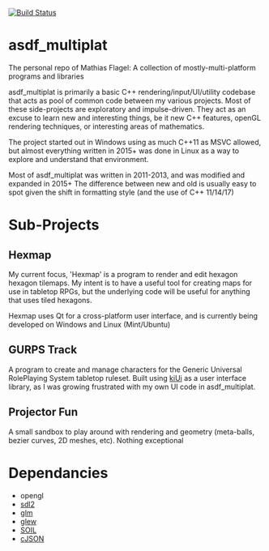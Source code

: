 [![Build Status](https://travis-ci.org/mflagel/asdf_multiplat.svg?branch=master)](https://travis-ci.org/mflagel/asdf_multiplat)

# asdf_multiplat
The personal repo of Mathias Flagel: A collection of mostly-multi-platform programs and libraries


asdf_multiplat is primarily a basic C++ rendering/input/UI/utility codebase that acts as pool of common code between my various projects. Most of these side-projects are exploratory and impulse-driven. They act as an excuse to learn new and interesting things, be it new C++ features, openGL rendering techniques, or interesting areas of mathematics.

The project started out in Windows using as much C++11 as MSVC allowed, but almost everything written in 2015+ was done in Linux as a way to explore and understand that environment.

Most of asdf_multiplat was written in 2011-2013, and was modified and expanded in 2015+
The difference between new and old is usually easy to spot given the shift in formatting style (and the use of C++ 11/14/17)


Sub-Projects
============
Hexmap
------------
My current focus, 'Hexmap' is a program to render and edit hexagon hexagon tilemaps. My intent is to have a useful tool for creating maps for use in tabletop RPGs, but the underlying code will be useful for anything that uses tiled hexagons.

Hexmap uses Qt for a cross-platform user interface, and is currently being developed on Windows and Linux (Mint/Ubuntu)


GURPS Track
------------
A program to create and manage characters for the Generic Universal RolePlaying System tabletop ruleset. Built using [kiUi](https://github.com/hugoam/kiui) as a user interface library, as I was growing frustrated with my own UI code in asdf_multiplat.


Projector Fun
-------------
A small sandbox to play around with rendering and geometry (meta-balls, bezier curves, 2D meshes, etc). Nothing exceptional



Dependancies
============
* opengl
* [sdl2](https://www.libsdl.org/index.php)
* [glm](https://github.com/g-truc/glm)
* [glew](https://github.com/nigels-com/glew)
* [SOIL](http://www.lonesock.net/soil.html)
* [cJSON](http://www.lonesock.net/soil.html)